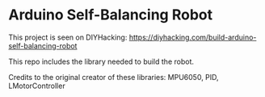# Arduino Self-Balancing Robot

This project is seen on DIYHacking: https://diyhacking.com/build-arduino-self-balancing-robot

This repo includes the library needed to build the robot.

Credits to the original creator of these libraries: 
  MPU6050, 
  PID, 
  LMotorController
